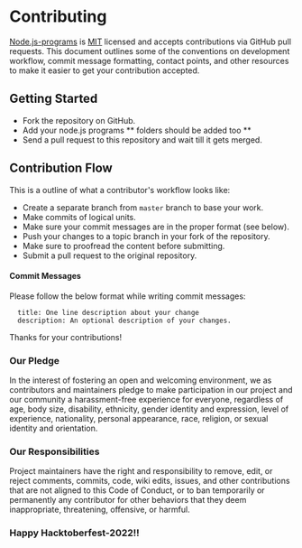 # Contributing

[Node.js-programs](https://github.com/koderDev/node.js-programs) is [MIT](LICENSE) licensed and accepts contributions via GitHub pull requests. This document outlines some of the conventions on development workflow, commit message formatting, contact points, and other resources to make it easier to get your contribution accepted.

## Getting Started

- Fork the repository on GitHub.
- Add your node.js programs ** folders should be added too **
- Send a pull request to this repository and wait till it gets merged. 

## Contribution Flow

This is a outline of what a contributor's workflow looks like:

- Create a separate branch from `master` branch to base your work.
- Make commits of logical units.
- Make sure your commit messages are in the proper format (see below).
- Push your changes to a topic branch in your fork of the repository.
- Make sure to proofread the content before submitting.
- Submit a pull request to the original repository.

#### Commit Messages

Please follow the below format while writing commit messages:

```
  title: One line description about your change
  description: An optional description of your changes.
```

Thanks for your contributions!

### Our Pledge

In the interest of fostering an open and welcoming environment, we as contributors and maintainers pledge to make participation in our project and our community a harassment-free experience for everyone, regardless of age, body size, disability, ethnicity, gender identity and expression, level of experience, nationality, personal appearance, race, religion, or sexual identity and orientation.

### Our Responsibilities

Project maintainers have the right and responsibility to remove, edit, or reject comments, commits, code, wiki edits, issues, and other contributions that are not aligned to this Code of Conduct, or to ban temporarily or permanently any contributor for other behaviors that they deem inappropriate, threatening, offensive, or harmful.

### Happy Hacktoberfest-2022!!
